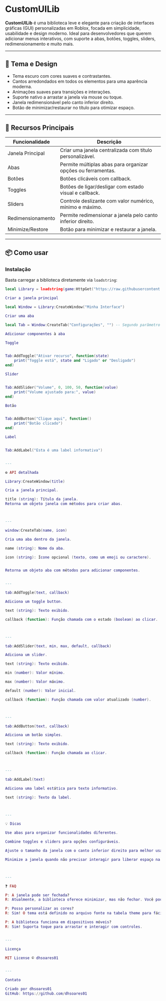 # CustomUILib

**CustomUILib** é uma biblioteca leve e elegante para criação de interfaces gráficas (GUI) personalizadas em Roblox, focada em simplicidade, usabilidade e design moderno. Ideal para desenvolvedores que querem adicionar menus interativos, com suporte a abas, botões, toggles, sliders, redimensionamento e muito mais.

---

## 🎨 Tema e Design

- Tema escuro com cores suaves e contrastantes.
- Cantos arredondados em todos os elementos para uma aparência moderna.
- Animações suaves para transições e interações.
- Suporte nativo a arrastar a janela via mouse ou toque.
- Janela redimensionável pelo canto inferior direito.
- Botão de minimizar/restaurar no título para otimizar espaço.

---

## 🚀 Recursos Principais

| Funcionalidade           | Descrição                                                  |
|-------------------------|------------------------------------------------------------|
| Janela Principal         | Criar uma janela centralizada com título personalizável.   |
| Abas                     | Permite múltiplas abas para organizar opções ou ferramentas. |
| Botões                  | Botões clicáveis com callback.                              |
| Toggles                 | Botões de ligar/desligar com estado visual e callback.     |
| Sliders                 | Controle deslizante com valor numérico, mínimo e máximo.   |
| Redimensionamento       | Permite redimensionar a janela pelo canto inferior direito.|
| Minimize/Restore        | Botão para minimizar e restaurar a janela.                 |

---

## 📦 Como usar

### Instalação

Basta carregar a biblioteca diretamente via `loadstring`:

```lua
local Library = loadstring(game:HttpGet("https://raw.githubusercontent.com/dhsoares01/Script-library-/main/Library.lua"))()

Criar a janela principal

local Window = Library:CreateWindow("Minha Interface")

Criar uma aba

local Tab = Window:CreateTab("Configurações", "") -- Segundo parâmetro é opcional para ícone (string)

Adicionar componentes à aba

Toggle


Tab:AddToggle("Ativar recurso", function(state)
    print("Toggle está", state and "Ligado" or "Desligado")
end)

Slider


Tab:AddSlider("Volume", 0, 100, 50, function(value)
    print("Volume ajustado para:", value)
end)

Botão


Tab:AddButton("Clique aqui", function()
    print("Botão clicado")
end)

Label


Tab:AddLabel("Esta é uma label informativa")


---

⚙️ API detalhada

Library:CreateWindow(title)

Cria a janela principal.

title (string): Título da janela.
Retorna um objeto janela com métodos para criar abas.



---

window:CreateTab(name, icon)

Cria uma aba dentro da janela.

name (string): Nome da aba.

icon (string): Ícone opcional (texto, como um emoji ou caractere).


Retorna um objeto aba com métodos para adicionar componentes.


---

tab:AddToggle(text, callback)

Adiciona um toggle button.

text (string): Texto exibido.

callback (function): Função chamada com o estado (boolean) ao clicar.



---

tab:AddSlider(text, min, max, default, callback)

Adiciona um slider.

text (string): Texto exibido.

min (number): Valor mínimo.

max (number): Valor máximo.

default (number): Valor inicial.

callback (function): Função chamada com valor atualizado (number).



---

tab:AddButton(text, callback)

Adiciona um botão simples.

text (string): Texto exibido.

callback (function): Função chamada ao clicar.



---

tab:AddLabel(text)

Adiciona uma label estática para texto informativo.

text (string): Texto da label.



---

💡 Dicas

Use abas para organizar funcionalidades diferentes.

Combine toggles e sliders para opções configuráveis.

Ajuste o tamanho da janela com o canto inferior direito para melhor usabilidade.

Minimize a janela quando não precisar interagir para liberar espaço na tela.



---

❓ FAQ

P: A janela pode ser fechada?
R: Atualmente, a biblioteca oferece minimizar, mas não fechar. Você pode modificar o código para adicionar essa funcionalidade.

P: Posso personalizar as cores?
R: Sim! O tema está definido no arquivo fonte na tabela theme para fácil ajuste.

P: A biblioteca funciona em dispositivos móveis?
R: Sim! Suporta toque para arrastar e interagir com controles.


---

Licença

MIT License © dhsoares01


---

Contato

Criado por dhsoares01
GitHub: https://github.com/dhsoares01
